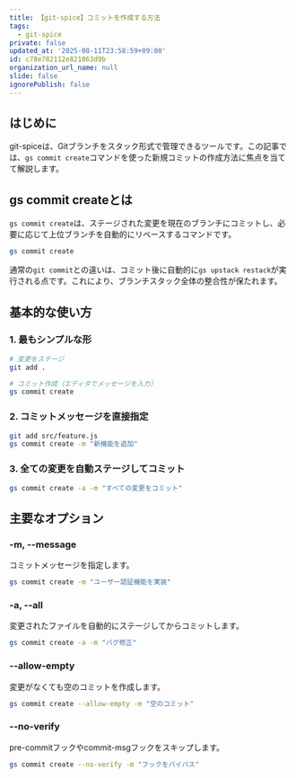 ```yaml
---
title: 【git-spice】コミットを作成する方法
tags:
  - git-spice
private: false
updated_at: '2025-08-11T23:58:59+09:00'
id: c78e782112e821863d9b
organization_url_name: null
slide: false
ignorePublish: false
---
```

## はじめに

git-spiceは、Gitブランチをスタック形式で管理できるツールです。この記事では、`gs commit create`コマンドを使った新規コミットの作成方法に焦点を当てて解説します。

## gs commit createとは

`gs commit create`は、ステージされた変更を現在のブランチにコミットし、必要に応じて上位ブランチを自動的にリベースするコマンドです。

```bash
gs commit create
```

通常の`git commit`との違いは、コミット後に自動的に`gs upstack restack`が実行される点です。これにより、ブランチスタック全体の整合性が保たれます。

## 基本的な使い方

### 1. 最もシンプルな形

```bash
# 変更をステージ
git add .

# コミット作成（エディタでメッセージを入力）
gs commit create
```

### 2. コミットメッセージを直接指定

```bash
git add src/feature.js
gs commit create -m "新機能を追加"
```

### 3. 全ての変更を自動ステージしてコミット

```bash
gs commit create -a -m "すべての変更をコミット"
```

## 主要なオプション

### -m, --message

コミットメッセージを指定します。

```bash
gs commit create -m "ユーザー認証機能を実装"
```

### -a, --all

変更されたファイルを自動的にステージしてからコミットします。

```bash
gs commit create -a -m "バグ修正"
```

### --allow-empty

変更がなくても空のコミットを作成します。

```bash
gs commit create --allow-empty -m "空のコミット"
```

### --no-verify

pre-commitフックやcommit-msgフックをスキップします。

```bash
gs commit create --no-verify -m "フックをバイパス"
```
